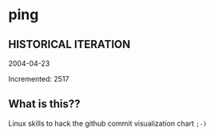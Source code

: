 # ping

## HISTORICAL ITERATION
2004-04-23

Incremented: 2517

## What is this?? 
Linux skills to hack the github commit visualization chart `;-)`
